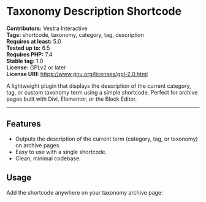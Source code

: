 # Taxonomy Description Shortcode

**Contributors:** Vestra Interactive  
**Tags:** shortcode, taxonomy, category, tag, description  
**Requires at least:** 5.0  
**Tested up to:** 6.5  
**Requires PHP:** 7.4  
**Stable tag:** 1.0  
**License:** GPLv2 or later  
**License URI:** https://www.gnu.org/licenses/gpl-2.0.html  

A lightweight plugin that displays the description of the current category, tag, or custom taxonomy term using a simple shortcode. Perfect for archive pages built with Divi, Elementor, or the Block Editor.

---

## Features

- Outputs the description of the current term (category, tag, or taxonomy) on archive pages.
- Easy to use with a single shortcode.
- Clean, minimal codebase.

## Usage

Add the shortcode anywhere on your taxonomy archive page:

